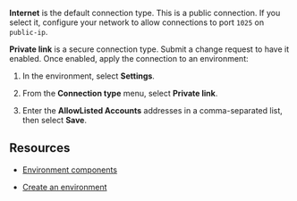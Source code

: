 **Internet** is the default connection type. This is a public connection. If you select it, configure your network to allow connections to port `1025` on `public-ip`.

**Private link** is a secure connection type. Submit a change request to have it enabled. Once enabled, apply the connection to an environment:

1.  In the environment, select **Settings**.


1.  From the **Connection type** menu, select **Private link**.


1.  Enter the **AllowListed Accounts** addresses in a comma-separated list, then select **Save**.


## Resources


-   [Environment components](nmr1658424425362.md)


-   [Create an environment](qiv1640281527006.md)



